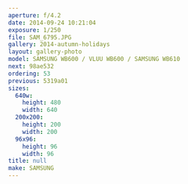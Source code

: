 ```yaml
---
aperture: f/4.2
date: 2014-09-24 10:21:04
exposure: 1/250
file: SAM_6795.JPG
gallery: 2014-autumn-holidays
layout: gallery-photo
model: SAMSUNG WB600 / VLUU WB600 / SAMSUNG WB610
next: 98ae532
ordering: 53
previous: 5319a01
sizes:
  640w:
    height: 480
    width: 640
  200x200:
    height: 200
    width: 200
  96x96:
    height: 96
    width: 96
title: null
make: SAMSUNG
---
```

